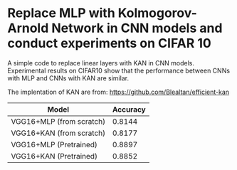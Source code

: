 # Replace MLP with Kolmogorov-Arnold Network in CNN models and conduct experiments on CIFAR 10
A simple code to replace linear layers with KAN in CNN models. Experimental results on CIFAR10 show that the performance between CNNs with MLP and CNNs with KAN are similar.

The implentation of KAN are from: https://github.com/Blealtan/efficient-kan

| Model | Accuracy | 
| --- | --- | 
| VGG16+MLP (from scratch) | 0.8144 |  
| VGG16+KAN (from scratch)  |0.8177 |  
| VGG16+MLP (Pretrained)| 0.8897 |  
| VGG16+KAN (Pretrained)  | 0.8852 |  
